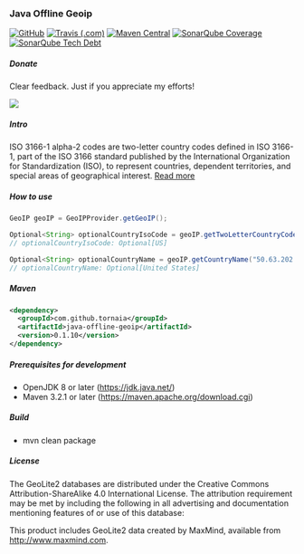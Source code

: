 ### Java Offline Geoip

[![GitHub](https://img.shields.io/github/license/tornaia/java-offline-geoip.svg)](https://opensource.org/licenses/Apache-2.0) [![Travis (.com)](https://img.shields.io/travis/com/tornaia/java-offline-geoip.svg)](https://travis-ci.com/tornaia/java-offline-geoip) [![Maven Central](https://img.shields.io/maven-central/v/com.github.tornaia/java-offline-geoip.svg)](https://mvnrepository.com/artifact/com.github.tornaia/java-offline-geoip) [![SonarQube Coverage](https://img.shields.io/sonar/https/sonarcloud.io/java-offline-geoip/coverage.svg)](https://sonarcloud.io/dashboard?id=java-offline-geoip) [![SonarQube Tech Debt](https://img.shields.io/sonar/https/sonarcloud.io/java-offline-geoip/tech_debt.svg)](https://sonarcloud.io/dashboard?id=java-offline-geoip)

##### Donate

Clear feedback. Just if you appreciate my efforts!

[![](https://www.paypalobjects.com/en_US/i/btn/btn_donateCC_LG.gif)](https://www.paypal.com/cgi-bin/webscr?cmd=_s-xclick&hosted_button_id=https://www.paypal.com/cgi-bin/webscr?cmd=_s-xclick&hosted_button_id=TAANNK2KXZXHG)

##### Intro

ISO 3166-1 alpha-2 codes are two-letter country codes defined in ISO 3166-1, part of the ISO 3166 standard published by the International Organization for Standardization (ISO), to represent countries, dependent territories, and special areas of geographical interest. [Read more](https://en.wikipedia.org/wiki/ISO_3166-1_alpha-2)

##### How to use

```java
GeoIP geoIP = GeoIPProvider.getGeoIP();

Optional<String> optionalCountryIsoCode = geoIP.getTwoLetterCountryCode("50.63.202.32");
// optionalCountryIsoCode: Optional[US]

Optional<String> optionalCountryName = geoIP.getCountryName("50.63.202.32");
// optionalCountryName: Optional[United States]
```

##### Maven

```xml
<dependency>
  <groupId>com.github.tornaia</groupId>
  <artifactId>java-offline-geoip</artifactId>
  <version>0.1.10</version>
</dependency>
```

##### Prerequisites for development

* OpenJDK 8 or later (https://jdk.java.net/) 
* Maven 3.2.1 or later (https://maven.apache.org/download.cgi)

##### Build

* mvn clean package

##### License

The GeoLite2 databases are distributed under the Creative Commons Attribution-ShareAlike 4.0 International License. The attribution requirement may be met by including the following in all advertising and documentation mentioning features of or use of this database:

This product includes GeoLite2 data created by MaxMind, available from
<a href="http://www.maxmind.com">http://www.maxmind.com</a>.